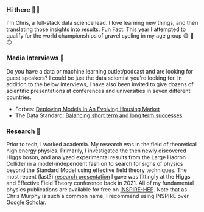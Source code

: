 ### Hi there 👋🏼
I'm Chris, a full-stack data science lead.
I love learning new things, and then translating those insights into results.
Fun Fact: This year I attempted to qualify for the world championships of gravel cycling in my age group 😅 🚴 🙃

### Media Interviews 💬
Do you have a data or machine learning outlet/podcast and are looking for guest speakers? 
I could be just the data scientist you're looking for.
In addition to the below interviews, I have also been invited to give dozens of scientific presentations at conferences and universities in seven different countries.
- Forbes: [Deploying Models In An Evolving Housing Market](https://www.forbes.com/sites/aparnadhinakaran/2022/06/22/deploying-models-in-an-evolving-housing-market/?sh=1b66c9f9684f) 
- The Data Standard: [Balancing short term and long term successes](https://datastandard.io/podcast/the-data-standard-audio-experience-with-chris-murphy-from-homepoint/)

### Research 🧲
Prior to tech, I worked academia. 
My research was in the field of theoretical high energy physics.
Primarily, I investigated the then newly discovered Higgs boson, and analyzed experimental results from the Large Hadron Collider in a model-independent fashion to search for signs of physics beyond the Standard Model using effective field theory techniques.
The most recent (last?) [research presentation](https://indico.ihep.ac.cn/event/13632/contributions/24626/) I gave was fittingly at the Higgs and Effective Field Theory conference back in 2021.
All of my fundamental physics publications are available for free on [INSPIRE-HEP](https://inspirehep.net/literature?sort=mostrecent&size=25&page=1&q=ea%20c.w.murphy.1%20and%20not%20collaboration%20belle%20ii%20and%20not%20primarch%20physics.acc-ph%20and%20not%20primarch%20physics.ins-det%20and%20not%20texkey%20Weikum%3A2019ubf&ui-citation-summary=true).
Note that as Chris Murphy is such a common name, I recommend using INSPIRE over [Google Scholar](https://scholar.google.com/citations?user=QZW7r6IAAAAJ&hl=en&oi=sra).


<!--
**christopher-w-murphy/christopher-w-murphy** is a ✨ _special_ ✨ repository because its `README.md` (this file) appears on your GitHub profile.

Here are some ideas to get you started:

- 🔭 I’m currently working on ...
- 🌱 I’m currently learning ...
- 👯 I’m looking to collaborate on ...
- 🤔 I’m looking for help with ...
- 💬 Ask me about ...
- 📫 How to reach me: ...
- 😄 Pronouns: ...
- ⚡ Fun fact: ...
-->
